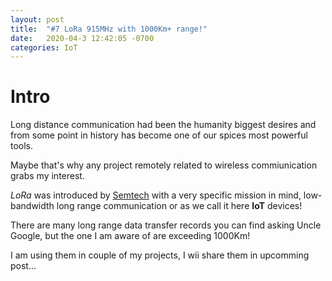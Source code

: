 ```yaml
---
layout: post
title:  "#7 LoRa 915MHz with 1000Km+ range!"
date:   2020-04-3 12:42:05 -0700
categories: IoT
---
```

# Intro
Long distance communication had been the humanity biggest desires and from some point in history has become one of our spices most powerful tools.

Maybe that's why any project remotely related to wireless commiunication grabs my interest.

*LoRa* was introduced by [Semtech](https://www.semtech.com/lora/what-is-lora) with a very specific mission in mind, low-bandwidth long range communication or as we call it here **IoT** devices!

There are many long range data transfer records you can find asking Uncle Google, but the one I am aware of are exceeding 1000Km!

I am using them in couple of my projects, I wii share them in upcomming post...